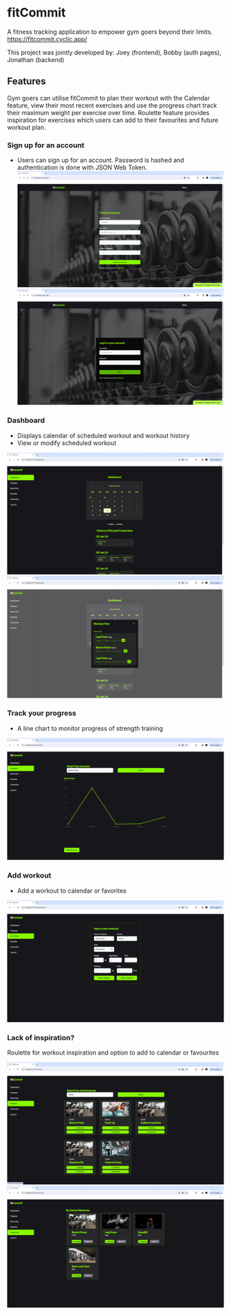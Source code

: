 # fitCommit

A fitness tracking application to empower gym goers beyond their limits.
https://fitcommit.cyclic.app/

This project was jointly developed by:
Joey (frontend), Bobby (auth pages), Jonathan (backend)

## Features

Gym goers can utilise fitCommit to plan their workout with the Calendar feature, view their most recent exercises and use the progress chart track their maximum weight per exercise over time. Roulette feature provides inspiration for exercises which users can add to their favourites and future workout plan.

### Sign up for an account

- Users can sign up for an account. Password is hashed and authentication is done with JSON Web Token.
  ![Sign up page](public/01_signup.png)
  ![Login page](public/02_login.png)

### Dashboard

- Displays calendar of scheduled workout and workout history
- View or modify scheduled workout

![Dashboard with calendar and workout history](public/03_dashboard.png)
![Schedule a workout](public/04_calendarplan.png)

### Track your progress

- A line chart to monitor progress of strength training

![Track progress](public/05_progress.png)

### Add workout

- Add a workout to calendar or favorites

![Add a workout](public/06_newentry.png)

### Lack of inspiration?

Roulette for workout inspiration and option to add to calendar or favourites

![Roulette](public/07_roulette.png)
![Add to favourites](public/08_favourites.png)

